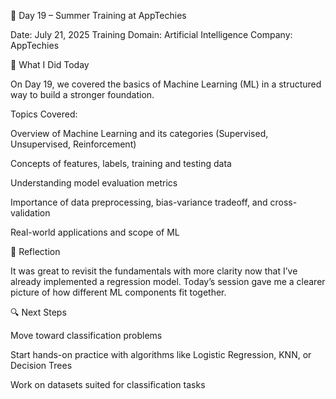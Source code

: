 📅 Day 19 – Summer Training at AppTechies

Date: July 21, 2025
Training Domain: Artificial Intelligence
Company: AppTechies

🧠 What I Did Today

On Day 19, we covered the basics of Machine Learning (ML) in a structured way to build a stronger foundation.

Topics Covered:

Overview of Machine Learning and its categories (Supervised, Unsupervised, Reinforcement)

Concepts of features, labels, training and testing data

Understanding model evaluation metrics

Importance of data preprocessing, bias-variance tradeoff, and cross-validation

Real-world applications and scope of ML


📝 Reflection

It was great to revisit the fundamentals with more clarity now that I’ve already implemented a regression model. Today’s session gave me a clearer picture of how different ML components fit together.

🔍 Next Steps

Move toward classification problems

Start hands-on practice with algorithms like Logistic Regression, KNN, or Decision Trees

Work on datasets suited for classification tasks
